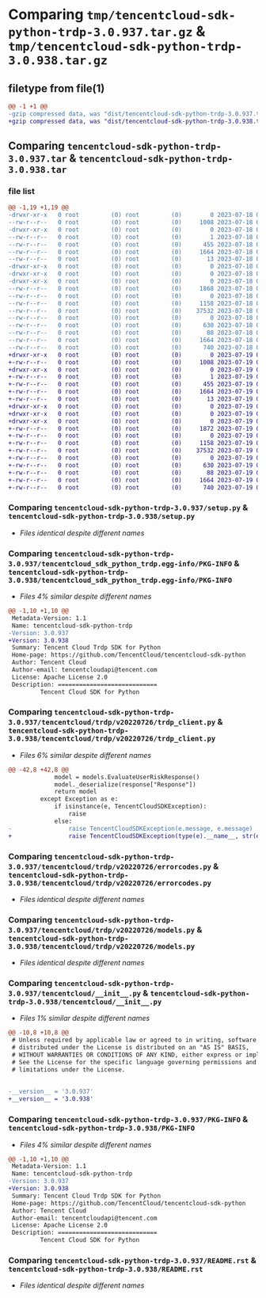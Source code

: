 # Comparing `tmp/tencentcloud-sdk-python-trdp-3.0.937.tar.gz` & `tmp/tencentcloud-sdk-python-trdp-3.0.938.tar.gz`

## filetype from file(1)

```diff
@@ -1 +1 @@
-gzip compressed data, was "dist/tencentcloud-sdk-python-trdp-3.0.937.tar", last modified: Tue Jul 18 00:33:55 2023, max compression
+gzip compressed data, was "dist/tencentcloud-sdk-python-trdp-3.0.938.tar", last modified: Wed Jul 19 00:52:34 2023, max compression
```

## Comparing `tencentcloud-sdk-python-trdp-3.0.937.tar` & `tencentcloud-sdk-python-trdp-3.0.938.tar`

### file list

```diff
@@ -1,19 +1,19 @@
-drwxr-xr-x   0 root         (0) root         (0)        0 2023-07-18 00:33:55.000000 tencentcloud-sdk-python-trdp-3.0.937/
--rw-r--r--   0 root         (0) root         (0)     1008 2023-07-18 00:33:55.000000 tencentcloud-sdk-python-trdp-3.0.937/setup.py
-drwxr-xr-x   0 root         (0) root         (0)        0 2023-07-18 00:33:55.000000 tencentcloud-sdk-python-trdp-3.0.937/tencentcloud_sdk_python_trdp.egg-info/
--rw-r--r--   0 root         (0) root         (0)        1 2023-07-18 00:33:55.000000 tencentcloud-sdk-python-trdp-3.0.937/tencentcloud_sdk_python_trdp.egg-info/dependency_links.txt
--rw-r--r--   0 root         (0) root         (0)      455 2023-07-18 00:33:55.000000 tencentcloud-sdk-python-trdp-3.0.937/tencentcloud_sdk_python_trdp.egg-info/SOURCES.txt
--rw-r--r--   0 root         (0) root         (0)     1664 2023-07-18 00:33:55.000000 tencentcloud-sdk-python-trdp-3.0.937/tencentcloud_sdk_python_trdp.egg-info/PKG-INFO
--rw-r--r--   0 root         (0) root         (0)       13 2023-07-18 00:33:55.000000 tencentcloud-sdk-python-trdp-3.0.937/tencentcloud_sdk_python_trdp.egg-info/top_level.txt
-drwxr-xr-x   0 root         (0) root         (0)        0 2023-07-18 00:33:55.000000 tencentcloud-sdk-python-trdp-3.0.937/tencentcloud/
-drwxr-xr-x   0 root         (0) root         (0)        0 2023-07-18 00:33:55.000000 tencentcloud-sdk-python-trdp-3.0.937/tencentcloud/trdp/
-drwxr-xr-x   0 root         (0) root         (0)        0 2023-07-18 00:33:55.000000 tencentcloud-sdk-python-trdp-3.0.937/tencentcloud/trdp/v20220726/
--rw-r--r--   0 root         (0) root         (0)     1868 2023-07-18 00:33:55.000000 tencentcloud-sdk-python-trdp-3.0.937/tencentcloud/trdp/v20220726/trdp_client.py
--rw-r--r--   0 root         (0) root         (0)        0 2023-07-18 00:33:55.000000 tencentcloud-sdk-python-trdp-3.0.937/tencentcloud/trdp/v20220726/__init__.py
--rw-r--r--   0 root         (0) root         (0)     1158 2023-07-18 00:33:55.000000 tencentcloud-sdk-python-trdp-3.0.937/tencentcloud/trdp/v20220726/errorcodes.py
--rw-r--r--   0 root         (0) root         (0)    37532 2023-07-18 00:33:55.000000 tencentcloud-sdk-python-trdp-3.0.937/tencentcloud/trdp/v20220726/models.py
--rw-r--r--   0 root         (0) root         (0)        0 2023-07-18 00:33:55.000000 tencentcloud-sdk-python-trdp-3.0.937/tencentcloud/trdp/__init__.py
--rw-r--r--   0 root         (0) root         (0)      630 2023-07-18 00:33:55.000000 tencentcloud-sdk-python-trdp-3.0.937/tencentcloud/__init__.py
--rw-r--r--   0 root         (0) root         (0)       88 2023-07-18 00:33:55.000000 tencentcloud-sdk-python-trdp-3.0.937/setup.cfg
--rw-r--r--   0 root         (0) root         (0)     1664 2023-07-18 00:33:55.000000 tencentcloud-sdk-python-trdp-3.0.937/PKG-INFO
--rw-r--r--   0 root         (0) root         (0)      740 2023-07-18 00:33:55.000000 tencentcloud-sdk-python-trdp-3.0.937/README.rst
+drwxr-xr-x   0 root         (0) root         (0)        0 2023-07-19 00:52:34.000000 tencentcloud-sdk-python-trdp-3.0.938/
+-rw-r--r--   0 root         (0) root         (0)     1008 2023-07-19 00:52:34.000000 tencentcloud-sdk-python-trdp-3.0.938/setup.py
+drwxr-xr-x   0 root         (0) root         (0)        0 2023-07-19 00:52:34.000000 tencentcloud-sdk-python-trdp-3.0.938/tencentcloud_sdk_python_trdp.egg-info/
+-rw-r--r--   0 root         (0) root         (0)        1 2023-07-19 00:52:34.000000 tencentcloud-sdk-python-trdp-3.0.938/tencentcloud_sdk_python_trdp.egg-info/dependency_links.txt
+-rw-r--r--   0 root         (0) root         (0)      455 2023-07-19 00:52:34.000000 tencentcloud-sdk-python-trdp-3.0.938/tencentcloud_sdk_python_trdp.egg-info/SOURCES.txt
+-rw-r--r--   0 root         (0) root         (0)     1664 2023-07-19 00:52:34.000000 tencentcloud-sdk-python-trdp-3.0.938/tencentcloud_sdk_python_trdp.egg-info/PKG-INFO
+-rw-r--r--   0 root         (0) root         (0)       13 2023-07-19 00:52:34.000000 tencentcloud-sdk-python-trdp-3.0.938/tencentcloud_sdk_python_trdp.egg-info/top_level.txt
+drwxr-xr-x   0 root         (0) root         (0)        0 2023-07-19 00:52:34.000000 tencentcloud-sdk-python-trdp-3.0.938/tencentcloud/
+drwxr-xr-x   0 root         (0) root         (0)        0 2023-07-19 00:52:34.000000 tencentcloud-sdk-python-trdp-3.0.938/tencentcloud/trdp/
+drwxr-xr-x   0 root         (0) root         (0)        0 2023-07-19 00:52:34.000000 tencentcloud-sdk-python-trdp-3.0.938/tencentcloud/trdp/v20220726/
+-rw-r--r--   0 root         (0) root         (0)     1872 2023-07-19 00:52:34.000000 tencentcloud-sdk-python-trdp-3.0.938/tencentcloud/trdp/v20220726/trdp_client.py
+-rw-r--r--   0 root         (0) root         (0)        0 2023-07-19 00:52:34.000000 tencentcloud-sdk-python-trdp-3.0.938/tencentcloud/trdp/v20220726/__init__.py
+-rw-r--r--   0 root         (0) root         (0)     1158 2023-07-19 00:52:34.000000 tencentcloud-sdk-python-trdp-3.0.938/tencentcloud/trdp/v20220726/errorcodes.py
+-rw-r--r--   0 root         (0) root         (0)    37532 2023-07-19 00:52:34.000000 tencentcloud-sdk-python-trdp-3.0.938/tencentcloud/trdp/v20220726/models.py
+-rw-r--r--   0 root         (0) root         (0)        0 2023-07-19 00:52:34.000000 tencentcloud-sdk-python-trdp-3.0.938/tencentcloud/trdp/__init__.py
+-rw-r--r--   0 root         (0) root         (0)      630 2023-07-19 00:52:34.000000 tencentcloud-sdk-python-trdp-3.0.938/tencentcloud/__init__.py
+-rw-r--r--   0 root         (0) root         (0)       88 2023-07-19 00:52:34.000000 tencentcloud-sdk-python-trdp-3.0.938/setup.cfg
+-rw-r--r--   0 root         (0) root         (0)     1664 2023-07-19 00:52:34.000000 tencentcloud-sdk-python-trdp-3.0.938/PKG-INFO
+-rw-r--r--   0 root         (0) root         (0)      740 2023-07-19 00:52:34.000000 tencentcloud-sdk-python-trdp-3.0.938/README.rst
```

### Comparing `tencentcloud-sdk-python-trdp-3.0.937/setup.py` & `tencentcloud-sdk-python-trdp-3.0.938/setup.py`

 * *Files identical despite different names*

### Comparing `tencentcloud-sdk-python-trdp-3.0.937/tencentcloud_sdk_python_trdp.egg-info/PKG-INFO` & `tencentcloud-sdk-python-trdp-3.0.938/tencentcloud_sdk_python_trdp.egg-info/PKG-INFO`

 * *Files 4% similar despite different names*

```diff
@@ -1,10 +1,10 @@
 Metadata-Version: 1.1
 Name: tencentcloud-sdk-python-trdp
-Version: 3.0.937
+Version: 3.0.938
 Summary: Tencent Cloud Trdp SDK for Python
 Home-page: https://github.com/TencentCloud/tencentcloud-sdk-python
 Author: Tencent Cloud
 Author-email: tencentcloudapi@tencent.com
 License: Apache License 2.0
 Description: ============================
         Tencent Cloud SDK for Python
```

### Comparing `tencentcloud-sdk-python-trdp-3.0.937/tencentcloud/trdp/v20220726/trdp_client.py` & `tencentcloud-sdk-python-trdp-3.0.938/tencentcloud/trdp/v20220726/trdp_client.py`

 * *Files 6% similar despite different names*

```diff
@@ -42,8 +42,8 @@
             model = models.EvaluateUserRiskResponse()
             model._deserialize(response["Response"])
             return model
         except Exception as e:
             if isinstance(e, TencentCloudSDKException):
                 raise
             else:
-                raise TencentCloudSDKException(e.message, e.message)
+                raise TencentCloudSDKException(type(e).__name__, str(e))
```

### Comparing `tencentcloud-sdk-python-trdp-3.0.937/tencentcloud/trdp/v20220726/errorcodes.py` & `tencentcloud-sdk-python-trdp-3.0.938/tencentcloud/trdp/v20220726/errorcodes.py`

 * *Files identical despite different names*

### Comparing `tencentcloud-sdk-python-trdp-3.0.937/tencentcloud/trdp/v20220726/models.py` & `tencentcloud-sdk-python-trdp-3.0.938/tencentcloud/trdp/v20220726/models.py`

 * *Files identical despite different names*

### Comparing `tencentcloud-sdk-python-trdp-3.0.937/tencentcloud/__init__.py` & `tencentcloud-sdk-python-trdp-3.0.938/tencentcloud/__init__.py`

 * *Files 1% similar despite different names*

```diff
@@ -10,8 +10,8 @@
 # Unless required by applicable law or agreed to in writing, software
 # distributed under the License is distributed on an "AS IS" BASIS,
 # WITHOUT WARRANTIES OR CONDITIONS OF ANY KIND, either express or implied.
 # See the License for the specific language governing permissions and
 # limitations under the License.
 
 
-__version__ = '3.0.937'
+__version__ = '3.0.938'
```

### Comparing `tencentcloud-sdk-python-trdp-3.0.937/PKG-INFO` & `tencentcloud-sdk-python-trdp-3.0.938/PKG-INFO`

 * *Files 4% similar despite different names*

```diff
@@ -1,10 +1,10 @@
 Metadata-Version: 1.1
 Name: tencentcloud-sdk-python-trdp
-Version: 3.0.937
+Version: 3.0.938
 Summary: Tencent Cloud Trdp SDK for Python
 Home-page: https://github.com/TencentCloud/tencentcloud-sdk-python
 Author: Tencent Cloud
 Author-email: tencentcloudapi@tencent.com
 License: Apache License 2.0
 Description: ============================
         Tencent Cloud SDK for Python
```

### Comparing `tencentcloud-sdk-python-trdp-3.0.937/README.rst` & `tencentcloud-sdk-python-trdp-3.0.938/README.rst`

 * *Files identical despite different names*


